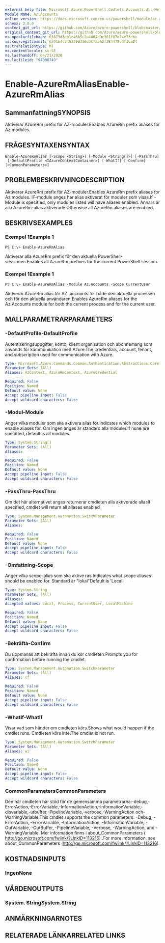 ```yaml
---
external help file: Microsoft.Azure.PowerShell.Cmdlets.Accounts.dll-Help.xml
Module Name: Az.Accounts
online version: https://docs.microsoft.com/en-us/powershell/module/az.accounts/enable-azurermalias
schema: 2.0.0
content_git_url: https://github.com/Azure/azure-powershell/blob/master/src/Accounts/Accounts/help/Enable-AzureRmAlias.md
original_content_git_url: https://github.com/Azure/azure-powershell/blob/master/src/Accounts/Accounts/help/Enable-AzureRmAlias.md
ms.openlocfilehash: 63873d3eb1c46b5c2a4004e9c361f87e74e73eba
ms.sourcegitcommit: 6a91b4c545350d316d3cf8c62f384478e3f3ba24
ms.translationtype: MT
ms.contentlocale: sv-SE
ms.lasthandoff: 04/21/2020
ms.locfileid: "94090749"
---
```

# <span data-ttu-id="15ef8-101">Enable-AzureRmAlias</span><span class="sxs-lookup"><span data-stu-id="15ef8-101">Enable-AzureRmAlias</span></span>

## <span data-ttu-id="15ef8-102">Sammanfattning</span><span class="sxs-lookup"><span data-stu-id="15ef8-102">SYNOPSIS</span></span>
<span data-ttu-id="15ef8-103">Aktiverar AzureRm prefix för AZ-moduler.</span><span class="sxs-lookup"><span data-stu-id="15ef8-103">Enables AzureRm prefix aliases for Az modules.</span></span>

## <span data-ttu-id="15ef8-104">FRÅGESYNTAXEN</span><span class="sxs-lookup"><span data-stu-id="15ef8-104">SYNTAX</span></span>

```
Enable-AzureRmAlias [-Scope <String>] [-Module <String[]>] [-PassThru]
 [-DefaultProfile <IAzureContextContainer>] [-WhatIf] [-Confirm] [<CommonParameters>]
```

## <span data-ttu-id="15ef8-105">PROBLEMBESKRIVNING</span><span class="sxs-lookup"><span data-stu-id="15ef8-105">DESCRIPTION</span></span>
<span data-ttu-id="15ef8-106">Aktiverar AzureRm prefix för AZ-moduler.</span><span class="sxs-lookup"><span data-stu-id="15ef8-106">Enables AzureRm prefix aliases for Az modules.</span></span> <span data-ttu-id="15ef8-107">IF-module anges har alias aktiverat för moduler som visas.</span><span class="sxs-lookup"><span data-stu-id="15ef8-107">If -Module is specified, only modules listed will have aliases enabled.</span></span> <span data-ttu-id="15ef8-108">Annars är alla AzureRm-alias aktiverade.</span><span class="sxs-lookup"><span data-stu-id="15ef8-108">Otherwise all AzureRm aliases are enabled.</span></span>

## <span data-ttu-id="15ef8-109">BESKRIVS</span><span class="sxs-lookup"><span data-stu-id="15ef8-109">EXAMPLES</span></span>

### <span data-ttu-id="15ef8-110">Exempel 1</span><span class="sxs-lookup"><span data-stu-id="15ef8-110">Example 1</span></span>
```
PS C:\> Enable-AzureRmAlias
```

<span data-ttu-id="15ef8-111">Aktiverar alla AzureRm prefix för den aktuella PowerShell-sessionen.</span><span class="sxs-lookup"><span data-stu-id="15ef8-111">Enables all AzureRm prefixes for the current PowerShell session.</span></span>

### <span data-ttu-id="15ef8-112">Exempel 1</span><span class="sxs-lookup"><span data-stu-id="15ef8-112">Example 1</span></span>
```
PS C:\> Enable-AzureRmAlias -Module Az.Accounts -Scope CurrentUser
```

<span data-ttu-id="15ef8-113">Aktiverar AzureRm alias för AZ. accounts för både den aktuella processen och för den aktuella användaren.</span><span class="sxs-lookup"><span data-stu-id="15ef8-113">Enables AzureRm aliases for the Az.Accounts module for both the current process and for the current user.</span></span>

## <span data-ttu-id="15ef8-114">MALLPARAMETRAR</span><span class="sxs-lookup"><span data-stu-id="15ef8-114">PARAMETERS</span></span>

### <span data-ttu-id="15ef8-115">-DefaultProfile</span><span class="sxs-lookup"><span data-stu-id="15ef8-115">-DefaultProfile</span></span>
<span data-ttu-id="15ef8-116">Autentiseringsuppgifter, konto, klient organisation och abonnemang som används för kommunikation med Azure.</span><span class="sxs-lookup"><span data-stu-id="15ef8-116">The credentials, account, tenant, and subscription used for communication with Azure.</span></span>

```yaml
Type: Microsoft.Azure.Commands.Common.Authentication.Abstractions.Core.IAzureContextContainer
Parameter Sets: (All)
Aliases: AzContext, AzureRmContext, AzureCredential

Required: False
Position: Named
Default value: None
Accept pipeline input: False
Accept wildcard characters: False
```

### <span data-ttu-id="15ef8-117">-Modul</span><span class="sxs-lookup"><span data-stu-id="15ef8-117">-Module</span></span>
<span data-ttu-id="15ef8-118">Anger vilka moduler som ska aktivera alias för.</span><span class="sxs-lookup"><span data-stu-id="15ef8-118">Indicates which modules to enable aliases for.</span></span>
<span data-ttu-id="15ef8-119">Om ingen anges är standard alla moduler.</span><span class="sxs-lookup"><span data-stu-id="15ef8-119">If none are specified, default is all modules.</span></span>

```yaml
Type: System.String[]
Parameter Sets: (All)
Aliases:

Required: False
Position: Named
Default value: None
Accept pipeline input: False
Accept wildcard characters: False
```

### <span data-ttu-id="15ef8-120">-PassThru</span><span class="sxs-lookup"><span data-stu-id="15ef8-120">-PassThru</span></span>
<span data-ttu-id="15ef8-121">Om det här alternativet anges returnerar cmdleten alla aktiverade alias</span><span class="sxs-lookup"><span data-stu-id="15ef8-121">If specified, cmdlet will return all aliases enabled</span></span>

```yaml
Type: System.Management.Automation.SwitchParameter
Parameter Sets: (All)
Aliases:

Required: False
Position: Named
Default value: None
Accept pipeline input: False
Accept wildcard characters: False
```

### <span data-ttu-id="15ef8-122">-Omfattning</span><span class="sxs-lookup"><span data-stu-id="15ef8-122">-Scope</span></span>
<span data-ttu-id="15ef8-123">Anger vilka scope-alias som ska aktive ras.</span><span class="sxs-lookup"><span data-stu-id="15ef8-123">Indicates what scope aliases should be enabled for.</span></span> <span data-ttu-id="15ef8-124">Standard är "lokal"</span><span class="sxs-lookup"><span data-stu-id="15ef8-124">Default is 'Local'</span></span>

```yaml
Type: System.String
Parameter Sets: (All)
Aliases:
Accepted values: Local, Process, CurrentUser, LocalMachine

Required: False
Position: Named
Default value: None
Accept pipeline input: False
Accept wildcard characters: False
```

### <span data-ttu-id="15ef8-125">-Bekräfta</span><span class="sxs-lookup"><span data-stu-id="15ef8-125">-Confirm</span></span>
<span data-ttu-id="15ef8-126">Du uppmanas att bekräfta innan du kör cmdleten.</span><span class="sxs-lookup"><span data-stu-id="15ef8-126">Prompts you for confirmation before running the cmdlet.</span></span>

```yaml
Type: System.Management.Automation.SwitchParameter
Parameter Sets: (All)
Aliases: cf

Required: False
Position: Named
Default value: None
Accept pipeline input: False
Accept wildcard characters: False
```

### <span data-ttu-id="15ef8-127">-WhatIf</span><span class="sxs-lookup"><span data-stu-id="15ef8-127">-WhatIf</span></span>
<span data-ttu-id="15ef8-128">Visar vad som händer om cmdleten körs.</span><span class="sxs-lookup"><span data-stu-id="15ef8-128">Shows what would happen if the cmdlet runs.</span></span>
<span data-ttu-id="15ef8-129">Cmdleten körs inte.</span><span class="sxs-lookup"><span data-stu-id="15ef8-129">The cmdlet is not run.</span></span>

```yaml
Type: System.Management.Automation.SwitchParameter
Parameter Sets: (All)
Aliases: wi

Required: False
Position: Named
Default value: None
Accept pipeline input: False
Accept wildcard characters: False
```

### <span data-ttu-id="15ef8-130">CommonParameters</span><span class="sxs-lookup"><span data-stu-id="15ef8-130">CommonParameters</span></span>
<span data-ttu-id="15ef8-131">Den här cmdleten har stöd för de gemensamma parametrarna:-debug,-ErrorAction,-ErrorVariable,-InformationAction,-InformationVariable,-disvariable,-utbuffer,-PipelineVariable,-verbose,-WarningAction och-WarningVariable.</span><span class="sxs-lookup"><span data-stu-id="15ef8-131">This cmdlet supports the common parameters: -Debug, -ErrorAction, -ErrorVariable, -InformationAction, -InformationVariable, -OutVariable, -OutBuffer, -PipelineVariable, -Verbose, -WarningAction, and -WarningVariable.</span></span> <span data-ttu-id="15ef8-132">Mer information finns i about_CommonParameters ( http://go.microsoft.com/fwlink/?LinkID=113216) .</span><span class="sxs-lookup"><span data-stu-id="15ef8-132">For more information, see about_CommonParameters (http://go.microsoft.com/fwlink/?LinkID=113216).</span></span>

## <span data-ttu-id="15ef8-133">KOSTNADS</span><span class="sxs-lookup"><span data-stu-id="15ef8-133">INPUTS</span></span>

### <span data-ttu-id="15ef8-134">Ingen</span><span class="sxs-lookup"><span data-stu-id="15ef8-134">None</span></span>

## <span data-ttu-id="15ef8-135">VÄRDEN</span><span class="sxs-lookup"><span data-stu-id="15ef8-135">OUTPUTS</span></span>

### <span data-ttu-id="15ef8-136">System. String</span><span class="sxs-lookup"><span data-stu-id="15ef8-136">System.String</span></span>

## <span data-ttu-id="15ef8-137">ANMÄRKNINGAR</span><span class="sxs-lookup"><span data-stu-id="15ef8-137">NOTES</span></span>

## <span data-ttu-id="15ef8-138">RELATERADE LÄNKAR</span><span class="sxs-lookup"><span data-stu-id="15ef8-138">RELATED LINKS</span></span>
